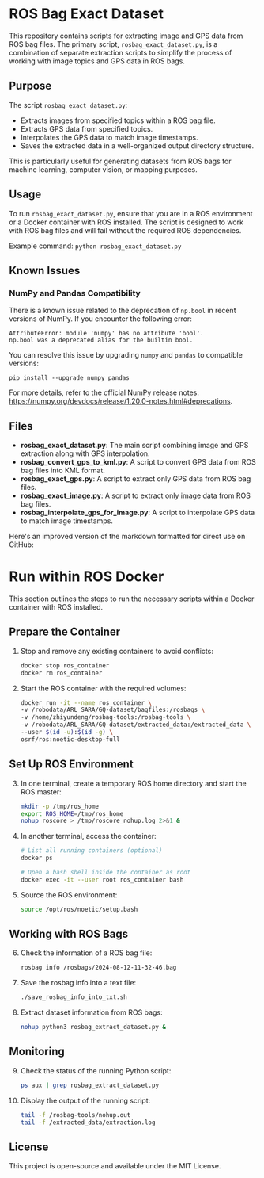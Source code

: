 # ROS Bag Exact Dataset

This repository contains scripts for extracting image and GPS data from ROS bag files. The primary script, `rosbag_exact_dataset.py`, is a combination of separate extraction scripts to simplify the process of working with image topics and GPS data in ROS bags. 

## Purpose

The script `rosbag_exact_dataset.py`:
- Extracts images from specified topics within a ROS bag file.
- Extracts GPS data from specified topics.
- Interpolates the GPS data to match image timestamps.
- Saves the extracted data in a well-organized output directory structure.

This is particularly useful for generating datasets from ROS bags for machine learning, computer vision, or mapping purposes.

## Usage

To run `rosbag_exact_dataset.py`, ensure that you are in a ROS environment or a Docker container with ROS installed. The script is designed to work with ROS bag files and will fail without the required ROS dependencies.

Example command:
```python rosbag_exact_dataset.py```

## Known Issues

### NumPy and Pandas Compatibility

There is a known issue related to the deprecation of `np.bool` in recent versions of NumPy. If you encounter the following error:
```
AttributeError: module 'numpy' has no attribute 'bool'.
np.bool was a deprecated alias for the builtin bool.
```

You can resolve this issue by upgrading `numpy` and `pandas` to compatible versions:

```
pip install --upgrade numpy pandas
```

For more details, refer to the official NumPy release notes: https://numpy.org/devdocs/release/1.20.0-notes.html#deprecations.

## Files

- **rosbag_exact_dataset.py**: The main script combining image and GPS extraction along with GPS interpolation.
- **rosbag_convert_gps_to_kml.py**: A script to convert GPS data from ROS bag files into KML format.
- **rosbag_exact_gps.py**: A script to extract only GPS data from ROS bag files.
- **rosbag_exact_image.py**: A script to extract only image data from ROS bag files.
- **rosbag_interpolate_gps_for_image.py**: A script to interpolate GPS data to match image timestamps.


Here's an improved version of the markdown formatted for direct use on GitHub:


# Run within ROS Docker

This section outlines the steps to run the necessary scripts within a Docker container with ROS installed.

## Prepare the Container

1. Stop and remove any existing containers to avoid conflicts:

   ```bash
   docker stop ros_container
   docker rm ros_container
   ```

2. Start the ROS container with the required volumes:

   ```bash
   docker run -it --name ros_container \
   -v /robodata/ARL_SARA/GQ-dataset/bagfiles:/rosbags \
   -v /home/zhiyundeng/rosbag-tools:/rosbag-tools \
   -v /robodata/ARL_SARA/GQ-dataset/extracted_data:/extracted_data \
   --user $(id -u):$(id -g) \
   osrf/ros:noetic-desktop-full
   ```

## Set Up ROS Environment

3. In one terminal, create a temporary ROS home directory and start the ROS master:

   ```bash
   mkdir -p /tmp/ros_home
   export ROS_HOME=/tmp/ros_home
   nohup roscore > /tmp/roscore_nohup.log 2>&1 &
   ```

4. In another terminal, access the container:

   ```bash
   # List all running containers (optional)
   docker ps

   # Open a bash shell inside the container as root
   docker exec -it --user root ros_container bash
   ```

5. Source the ROS environment:

   ```bash
   source /opt/ros/noetic/setup.bash
   ```

## Working with ROS Bags

6. Check the information of a ROS bag file:

   ```bash
   rosbag info /rosbags/2024-08-12-11-32-46.bag
   ```

7. Save the rosbag info into a text file:

   ```bash
   ./save_rosbag_info_into_txt.sh
   ```

8. Extract dataset information from ROS bags:

   ```bash
   nohup python3 rosbag_extract_dataset.py &
   ```

## Monitoring

9. Check the status of the running Python script:

   ```bash
   ps aux | grep rosbag_extract_dataset.py
   ```

10. Display the output of the running script:

    ```bash
    tail -f /rosbag-tools/nohup.out
    tail -f /extracted_data/extraction.log
    ```

   
## License

This project is open-source and available under the MIT License.


